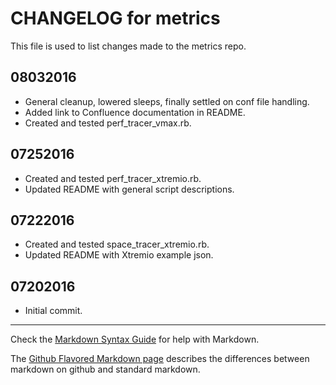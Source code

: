 # CHANGELOG for metrics

This file is used to list changes made to the metrics repo.

## 08032016

* General cleanup, lowered sleeps, finally settled on conf file handling.
* Added link to Confluence documentation in README.
* Created and tested perf_tracer_vmax.rb.

## 07252016

* Created and tested perf_tracer_xtremio.rb.
* Updated README with general script descriptions.

## 07222016

* Created and tested space_tracer_xtremio.rb.
* Updated README with Xtremio example json.

## 07202016

* Initial commit.

- - -
Check the [Markdown Syntax Guide](http://daringfireball.net/projects/markdown/syntax) for help with Markdown.

The [Github Flavored Markdown page](http://github.github.com/github-flavored-markdown/) describes the differences between markdown on github and standard markdown.

